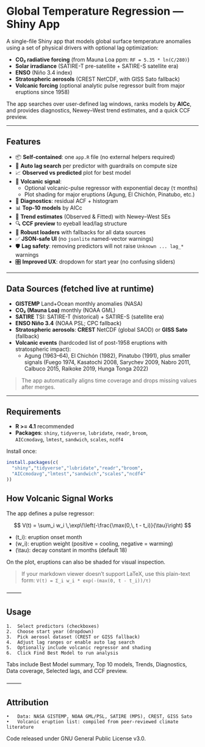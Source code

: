 # Global Temperature Regression — Shiny App

A single-file Shiny app that models global surface temperature anomalies using a set of physical drivers with optional lag optimization:

- **CO₂ radiative forcing** (from Mauna Loa ppm: `RF = 5.35 * ln(C/280)`)
- **Solar irradiance** (SATIRE-T pre-satellite + SATIRE-S satellite era)
- **ENSO** (Niño 3.4 index)
- **Stratospheric aerosols** (CREST NetCDF, with GISS Sato fallback)
- **Volcanic forcing** (optional analytic pulse regressor built from major eruptions since 1958)

The app searches over user-defined lag windows, ranks models by **AICc**, and provides diagnostics, Newey–West trend estimates, and a quick CCF preview.

---

## Features

- 📦 **Self-contained**: one `app.R` file (no external helpers required)
- 🔁 **Auto lag search** per predictor with guardrails on compute size
- 📈 **Observed vs predicted** plot for best model
- 🌋 **Volcanic signal**:
  - Optional volcanic-pulse regressor with exponential decay (τ months)
  - Plot shading for major eruptions (Agung, El Chichón, Pinatubo, etc.)
- 🧪 **Diagnostics**: residual ACF + histogram
- 📊 **Top-10 models** by AICc
- 📐 **Trend estimates** (Observed & Fitted) with Newey–West SEs
- 🔍 **CCF preview** to eyeball lead/lag structure
- 🧰 **Robust loaders** with fallbacks for all data sources
- ✅ **JSON-safe UI** (no `jsonlite` named-vector warnings)
- 🛡️ **Lag safety**: removing predictors will not raise `Unknown ... lag_*` warnings
- 🎛️ **Improved UX**: dropdown for start year (no confusing sliders)

---

## Data Sources (fetched live at runtime)

- **GISTEMP** Land+Ocean monthly anomalies (NASA)
- **CO₂ (Mauna Loa)** monthly (NOAA GML)
- **SATIRE** TSI: SATIRE-T (historical) + SATIRE-S (satellite era)
- **ENSO Niño 3.4** (NOAA PSL; CPC fallback)
- **Stratospheric aerosols**: **CREST** NetCDF (global SAOD) or **GISS Sato** (fallback)
- **Volcanic events** (hardcoded list of post-1958 eruptions with stratospheric impact):
  - Agung (1963–64), El Chichón (1982), Pinatubo (1991), plus smaller signals (Fuego 1974, Kasatochi 2008, Sarychev 2009, Nabro 2011, Calbuco 2015, Raikoke 2019, Hunga Tonga 2022)

> The app automatically aligns time coverage and drops missing values after merges.

---

## Requirements

- **R >= 4.1** recommended  
- **Packages**: `shiny`, `tidyverse`, `lubridate`, `readr`, `broom`,  
  `AICcmodavg`, `lmtest`, `sandwich`, `scales`, `ncdf4`

Install once:

```r
install.packages(c(
  "shiny","tidyverse","lubridate","readr","broom",
  "AICcmodavg","lmtest","sandwich","scales","ncdf4"
))
```

## How Volcanic Signal Works

The app defines a pulse regressor:

$$
V(t) = \sum_i w_i \,\exp\!\left(-\frac{\max(0,\, t - t_i)}{\tau}\right)
$$

- \(t_i\): eruption onset month  
- \(w_i\): eruption weight (positive = cooling, negative = warming)  
- \(\tau\): decay constant in months (default 18)  

On the plot, eruptions can also be shaded for visual inspection.

> If your markdown viewer doesn’t support LaTeX, use this plain-text form:
> `V(t) = Σ_i w_i * exp(-(max(0, t - t_i))/τ)`

⸻

## Usage
	1.	Select predictors (checkboxes)
	2.	Choose start year (dropdown)
	3.	Pick aerosol dataset (CREST or GISS fallback)
	4.	Adjust lag ranges or enable auto lag search
	5.	Optionally include volcanic regressor and shading
	6.	Click Find Best Model to run analysis

Tabs include Best Model summary, Top 10 models, Trends, Diagnostics, Data coverage, Selected lags, and CCF preview.

⸻

## Attribution
	•	Data: NASA GISTEMP, NOAA GML/PSL, SATIRE (MPS), CREST, GISS Sato
	•	Volcanic eruption list: compiled from peer-reviewed climate literature

Code released under GNU General Public License v3.0.
